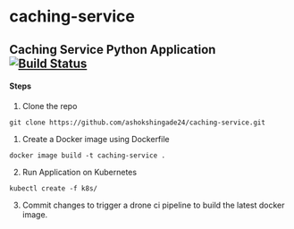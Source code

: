 # caching-service
## Caching Service Python Application [![Build Status](https://cloud.drone.io/api/badges/ashokshingade24/caching-service/status.svg)](https://cloud.drone.io/ashokshingade24/caching-service)

#### Steps 

1. Clone the repo

`git clone https://github.com/ashokshingade24/caching-service.git`

1. Create a Docker image using Dockerfile

` docker image build -t caching-service . `

2. Run Application on Kubernetes

` kubectl create -f k8s/ `

3. Commit changes to trigger a drone ci pipeline to build the latest docker image.
